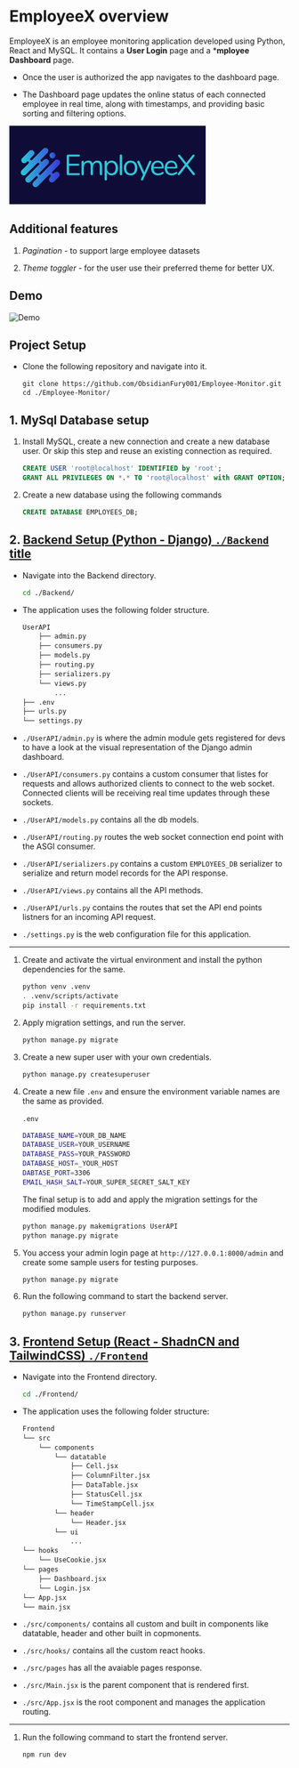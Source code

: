 # EmployeeX overview

EmployeeX is an employee monitoring application developed using Python, React and MySQL. It contains a **User Login** page and a ***mployee Dashboard** page.

- Once the user is authorized the app navigates to the dashboard page.

- The Dashboard page updates the online status of each connected employee in real time,
along with timestamps, and providing basic sorting and filtering options.

![EmployeeX](./Frontend/public/assets/logo.png)

## Additional features

1. *Pagination* - to support large employee datasets

2. *Theme toggler* - for the user use their preferred theme for better UX.

## Demo

![Demo](Demo.gif)

## Project Setup

- Clone the following repository and navigate into it.

    ```git
    git clone https://github.com/ObsidianFury001/Employee-Monitor.git    
    cd ./Employee-Monitor/
    ```

## 1. MySql Database setup

1. Install MySQL, create a new connection and create a new database user. Or skip this step and reuse an existing connection as required.

    ```sql
    CREATE USER 'root@localhost' IDENTIFIED by 'root';
    GRANT ALL PRIVILEGES ON *.* TO 'root@localhost' with GRANT OPTION;
    ```

2. Create a new database using the following commands

    ```sql
    CREATE DATABASE EMPLOYEES_DB;
    ```

## 2. [Backend Setup (Python - Django) `./Backend` title](./Backend/README.md)

- Navigate into the Backend directory.

    ```bash
    cd ./Backend/
    ```

- The application uses the following folder structure.

    ```bash
    UserAPI
        ├── admin.py
        ├── consumers.py
        ├── models.py
        ├── routing.py
        ├── serializers.py
        └── views.py
            ...
    ├── .env
    ├── urls.py
    └── settings.py

- `./UserAPI/admin.py` is where the admin module gets registered for devs to have a look at the visual representation of the Django admin dashboard.

- `./UserAPI/consumers.py` contains a custom consumer that listes for requests and allows authorized clients to connect to the web socket. Connected clients will be receiving real time updates through these sockets.

- `./UserAPI/models.py` contains all the db models.

- `./UserAPI/routing.py` routes the web socket connection end point with the ASGI consumer.

- `./UserAPI/serializers.py` contains a custom `EMPLOYEES_DB` serializer to serialize and return model records for the API response.

- `./UserAPI/views.py` contains all the API methods.

- `./UserAPI/urls.py` contains the routes that set the API end points listners for an incoming API request.

- `./settings.py` is the web configuration file for this application.

---

1. Create and activate the virtual environment and install the python dependencies for the same.

    ```bash
    python venv .venv
    . .venv/scripts/activate        
    pip install -r requirements.txt
    ```

2. Apply migration settings, and run the server.

    ```bash
    python manage.py migrate
    ```

3. Create a new super user with your own credentials.

    ```bash
    python manage.py createsuperuser
    ```

4. Create a new file `.env` and ensure the environment variable names are the same as provided.

    `.env`

    ```bash
    DATABASE_NAME=YOUR_DB_NAME
    DATABASE_USER=YOUR_USERNAME
    DATABASE_PASS=YOUR_PASSWORD
    DATABASE_HOST=_YOUR_HOST
    DABTASE_PORT=3306
    EMAIL_HASH_SALT=YOUR_SUPER_SECRET_SALT_KEY
    ```

    The final setup is to add and apply the migration settings for the modified modules.

    ```bash
    python manage.py makemigrations UserAPI    
    python manage.py migrate
    ```

5. You access your admin login page at `http://127.0.0.1:8000/admin` and create some sample users for testing purposes.

    ```bash
    python manage.py migrate
    ```

6. Run the following command to start the backend server.

    ```bash
    python manage.py runserver
    ```

## 3. [Frontend Setup (React - ShadnCN and TailwindCSS) `./Frontend`](./Frontend/README.md)

- Navigate into the Frontend directory.

    ```bash
    cd ./Frontend/
    ```

- The application uses the following folder structure:

    ```bash
    Frontend
    └── src
        └── components
            └── datatable
                ├── Cell.jsx
                ├── ColumnFilter.jsx
                ├── DataTable.jsx
                ├── StatusCell.jsx
                └── TimeStampCell.jsx
            └── header
                └── Header.jsx
            └── ui
                ...
    └── hooks
        └── UseCookie.jsx
    └── pages
        ├── Dashboard.jsx
        └── Login.jsx
    └── App.jsx
    └── main.jsx
    ```

- `./src/components/` contains all custom and built in components like datatable, header and other built in copmonents.

- `./src/hooks/` contains all the custom react hooks.

- `./src/pages` has all the avaiable pages response.

- `./src/Main.jsx` is the parent component that is rendered first.

- `./src/App.jsx` is the root component and manages the application routing.

---

1. Run the following command to start the frontend server.

    ```bash
    npm run dev
    ```
